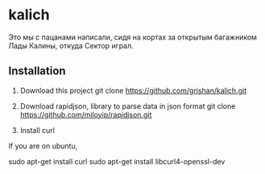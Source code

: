# kalich

Это мы с пацанами написали, сидя на кортах за открытым багажником Лады Калины, откуда Сектор играл.

## Installation

1. Download this project
git clone https://github.com/grishan/kalich.git

2. Download rapidjson, library to parse data in json format
git clone https://github.com/miloyip/rapidjson.git

3. Install curl

If you are on ubuntu, 

sudo apt-get install curl
sudo apt-get install libcurl4-openssl-dev
